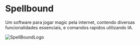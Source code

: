 # Spellbound
Um software para jogar magic pela internet, contendo diversas funcionalidades essenciais, e comandos rapidos utilizando IA.

![SpellBoundLogo](https://github.com/user-attachments/assets/df804889-3dba-44ff-8355-183b7c87dc82)
